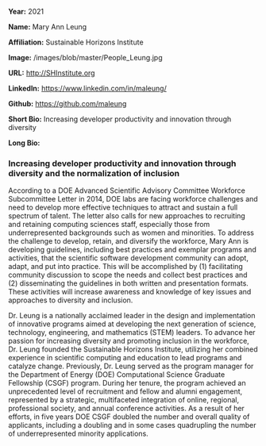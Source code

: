 **Year:** 2021

**Name:** Mary Ann Leung

**Affiliation:** Sustainable Horizons Institute

**Image:** /images/blob/master/People_Leung.jpg

**URL:** http://SHInstitute.org 

**LinkedIn:** https://www.linkedin.com/in/maleung/ 

**Github:** https://github.com/maleung

**Short Bio:** Increasing developer productivity and innovation through diversity 

**Long Bio:** 
### Increasing developer productivity and innovation through diversity and the normalization of inclusion
According to a DOE Advanced Scientific Advisory Committee Workforce Subcommittee Letter in 2014, DOE labs are facing workforce challenges and need to develop more effective techniques to attract and sustain a full spectrum of talent. The letter also calls for new approaches to recruiting and retaining computing sciences staff, especially those from underrepresented backgrounds such as women and minorities.  To address the challenge to develop, retain, and diversify the workforce, Mary Ann is developing guidelines, including best practices and exemplar programs and activities, that the scientific software development community can adopt, adapt, and put into practice.  This will be accomplished by (1) facilitating community discussion to scope the needs and collect best practices and (2) disseminating the guidelines in both written and presentation formats. These activities will increase awareness and knowledge of key issues and approaches to diversity and inclusion.
 
Dr. Leung is a nationally acclaimed leader in the design and implementation of innovative programs aimed at developing the next generation of science, technology, engineering, and mathematics (STEM) leaders. To advance her passion for increasing diversity and promoting inclusion in the workforce, Dr. Leung founded the Sustainable Horizons Institute, utilizing her combined experience in scientific computing and education to lead programs and catalyze change. Previously, Dr. Leung served as the program manager for the Department of Energy (DOE) Computational Science Graduate Fellowship (CSGF) program. During her tenure, the program achieved an unprecedented level of recruitment and fellow and alumni engagement, represented by a strategic, multifaceted integration of online, regional, professional society, and annual conference activities. As a result of her efforts, in five years DOE CSGF doubled the number and overall quality of applicants, including a doubling and in some cases quadrupling the number of underrepresented minority applications.
